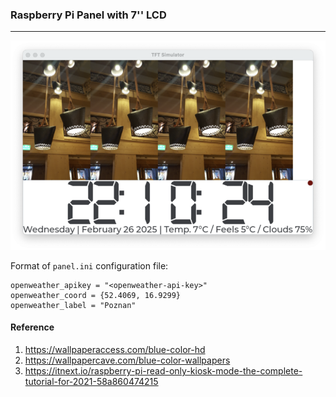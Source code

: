 ### Raspberry Pi Panel with 7'' LCD
---

![Simulator preview](panel.png)

Format of `panel.ini` configuration file:

```
openweather_apikey = "<openweather-api-key>"
openweather_coord = {52.4069, 16.9299}
openweather_label = "Poznan"
```

#### Reference
  1. https://wallpaperaccess.com/blue-color-hd
  2. https://wallpapercave.com/blue-color-wallpapers
  3. https://itnext.io/raspberry-pi-read-only-kiosk-mode-the-complete-tutorial-for-2021-58a860474215
